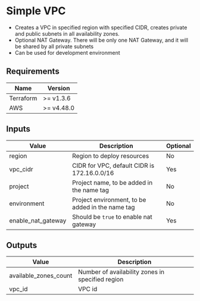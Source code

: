 # Simple VPC 

* Creates a VPC in specified region with specified CIDR, creates private and public subnets in all availability zones. 
* Optional NAT Gateway. There will be only one NAT Gateway, and it will be shared by all private subnets
* Can be used for development environment


## Requirements

Name | Version
--- | ---
Terraform | >= v1.3.6
AWS | >= v4.48.0
 


## Inputs 

Value | Description | Optional
--- | --- | ---
region | Region to deploy resources | No
vpc_cidr | CIDR for VPC, default CIDR is 172.16.0.0/16 | Yes
project | Project name, to be added in the name tag | No 
environment | Project environment, to be added in the name tag | No 
enable_nat_gateway | Should be `true` to enable nat gateway | Yes


## Outputs 

Value | Description
--- | --- 
available_zones_count | Number of availability zones in specified region
vpc_id | VPC id
